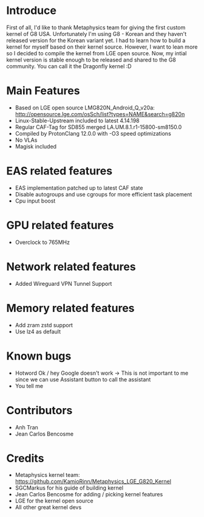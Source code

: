 # Introduce

First of all, I'd like to thank Metaphysics team for giving the first custom kernel of G8 USA. Unfortunately I'm using G8 - Korean and they haven't released version for the Korean variant yet. I had to learn how to build a kernel for myself based on their kernel source. However, I want to lean more so I decided to compile the kernel from LGE open source. Now, my intial kernel version is stable enough to be released and shared to the G8 community. You can call it the Dragonfly kernel :D 

# Main Features
- Based on LGE open source LMG820N_Android_Q_v20a: http://opensource.lge.com/osSch/list?types=NAME&search=g820n
- Linux-Stable-Upstream included to latest 4.14.198
- Regular CAF-Tag for SD855 merged LA.UM.8.1.r1-15800-sm8150.0
- Compiled by ProtonClang 12.0.0 with -O3 speed optimizations
- No VLAs
- Magisk included

# EAS related features
- EAS implementation patched up to latest CAF state
- Disable autogroups and use cgroups for more efficient task placement
- Cpu input boost

# GPU related features
- Overclock to 765MHz

# Network related features
- Added Wireguard VPN Tunnel Support

# Memory related features
- Add zram zstd support
- Use lz4 as default

# Known bugs
- Hotword Ok / hey Google doesn't work -> This is not important to me since we can use Assistant button to call the assistant
- You tell me

# Contributors
- Anh Tran
- Jean Carlos Bencosme

# Credits
- Metaphysics kernel team: https://github.com/KamioRinn/Metaphysics_LGE_G820_Kernel
- SGCMarkus for his guide of building kernel
- Jean Carlos Bencosme for adding / picking kernel features
- LGE for the kernel open source
- All other great kernel devs
